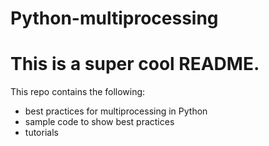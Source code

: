 # Python-multiprocessing
# This is a super cool README.
This repo contains the following:
- best practices for multiprocessing in Python
- sample code to show best practices
- tutorials
